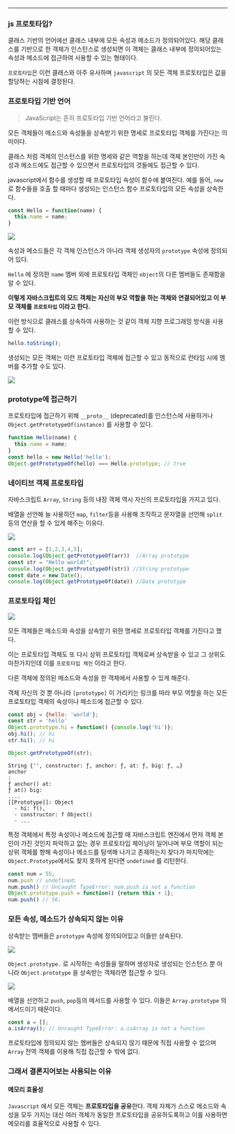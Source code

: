 
---

### js 프로토타입?

클래스 기반의 언어에선 클래스 내부에 모든 속성과 메소드가 정의되어있다. 해당 클래스를 기반으로 한 객체가 인스턴스로 생성되면 이 객체는 클래스 내부에 정의되어있는 속성과 메소드에 접근하여 사용할 수 있는 형태이다.

`프로토타입`은 이런 클래스와 아주 유사하며 `javascript` 의 모든 객체 프로토타입은 값을 할당하는 시점에 결정된다. 

### 프로토타입 기반 언어

>
>   JavaScript는 흔히 프로토타입 기반 언어라고 불린다.
>

모든 객체들이 메소드와 속성들을 상속받기 위한 명세로 프로토타입 객체를 가진다는 의미이다.

클래스 처럼 객체의 인스턴스를 위한 명세와 같은 역할을 하는데 객체 본인만이 가진 속성과 메소드에도 접근할 수 있으면서 프로토타입의 것들에도 접근할 수 있다.

javascript에서 함수를 생성할 때 프로토타입 속성이 함수에 붙여진다.
예를 들어, `new`로 함수들을 호출 할 때마다 생성되는 인스턴스 함수 프로토타입의 모든 속성을 상속한다.

```javascript
const Hello = function(name) {
  this.name = name;
}
```

![](https://i.imgur.com/4Vmvwvv.png)

속성과 메소드들은 각 객체 인스턴스가 아니라 객체 생성자의 `prototype` 속성에 정의되어 있다.

`Hello` 에 정의한 `name` 멤버 외에 프로토타입 객체인 `object`의 다른 멤버들도 존재함을 알 수 있다.

**이렇게 자바스크립트의 모드 객체는 자신의 부모 역할을 하는 객체와 연결되어있고 이 부모 객체를 `프로토타입` 이라고 한다.**

이런 방식으로 클래스를 상속하여 사용하는 것 같이 객체 지향 프로그래밍 방식을 사용할 수 있다.

```js
hello.toString();
```

생성되는 모든 객체는 이런 프로토타입 객체에 접근할 수 있고 동적으로 런타임 시에 멤버를 추가할 수도 있다.

![](https://i.imgur.com/HkBDeov.png)

### prototype에 접근하기

프로토타입에 접근하기 위해 `__proto__` (deprecated)를 인스턴스에 사용하거나 
`Object.getPrototypeOf(instance)` 를 사용할 수 있다.

```javascript
function Hello(name) {
  this.name = name;
}
const hello = new Hello('hello');
Object.getPrototypeOf(hello) === Hello.prototype; // true
```

### 네이티브 객체 프로토타입

자바스크립트 `Array`, `String` 등의 내장 객체 역시 자신의 프로토타입을 가지고 있다.

배열을 선언해 늘 사용하던 `map`, `filter`등을 사용해 조작하고 문자열을 선언해 `split` 등의 연산을 할 수 있게 해주는 이유다.

![](https://i.imgur.com/AGX6B6N.png)

```javascript
const arr = [1,2,3,4,5];
console.log(Object.getPrototypeOf(arr))  //Array prototype
const str = "Hello world!";
console.log(Object.getPrototypeOf(str)) //String prototype
const date = new Date();
console.log(Object.getPrototypeOf(date)) //Date prototype
```

### 프로토타입 체인

![](https://i.imgur.com/AlqOREY.png)

모든 객체들은 메소드와 속성을 상속받기 위한 명세로 프로토타입 객체를 가진다고 했다.

이는 프로토타입 객체도 또 다시 상위 프로토타입 객체로써 상속받을 수 있고 그 상위도 마찬가지인데 이를 `프로토타입 체인` 이라고 한다.

다른 객체에 정의된 메소드와 속성을 한 객체에서 사용할 수 있게 해준다.

객체 자신의 것 뿐 아니라 `[prototype]` 이 가리키는 링크를 따라 부모 역할을 하는 모든 프로토타입 객체의 속성이나 메소드에 접근할 수 있다.

```javascript
const obj = {hello: 'world'};
const str = 'hello'
Object.prototype.hi = function() {console.log('hi')};
obj.hi(); // hi
str.hi(); // hi
```

```javascript
Object.getPrototypeOf(str);
```

```null
String {'', constructor: ƒ, anchor: ƒ, at: ƒ, big: ƒ, …}
anchor
: 
ƒ anchor() at: 
ƒ at() big: 
....
[[Prototype]]: Object
  - hi: f(),
  - constructor: f Object()
  - ...
```

특정 객체에서 특정 속성이나 메소드에 접근할 때 자바스크립트 엔진에서 먼저 객체 본인이 가진 것인지 파악하고 없는 경우 프로토타입 체이닝이 일어나며
부모 역할이 되는 상위 객체를 향해 속성이나 메소드를 탐색해 나가고 존재하는지 찾다가 마지막에는
`Object.Prototype`에서도 찾지 못하게 된다면 `undefined` 를 리턴한다.

```javascript
const num = 55;
num.push // undefined;
num.push() // Uncaught TypeError: num.push is not a function
Object.prototype.push = function() {return this + 1};
num.push() // 56;
```

### 모든 속성, 메소드가 상속되지 않는 이유

상속받는 맴버들은 `prototype` 속성에 정의되어있고 이들만 상속된다.

![](https://i.imgur.com/5Iyelhh.png)

`Object.prototype.` 로 시작하는 속성들을 말하며 생성자로 생성되는 인스턴스 뿐 아니라 
`Object.prototype` 을 상속받는 객체라면 접근할 수 있다.

![](https://i.imgur.com/GjC1Ru0.png)

배열을 선언하고 `push`, `pop`등의 메서드를 사용할 수 있다.
이들은 `Array.prototype` 의 메서드이기 때문이다.

```javascript
const a = [];
a.isArray(); // Uncaught TypeError: a.isArray is not a function
```

프로토타입에 정의되지 않는 멤버들은 상속되지 않기 때문에 직접 사용할 수 없으며 `Array` 전역 객체를
이용해 직접 접근할 수 밖에 없다.

### 그래서 결론지어보는 사용되는 이유

#### 메모리 효율성

`Javascript` 에서 모든 객체는 **프로토타입을 공유**한다. 
객체 자체가 스스로 메소드와 속성을 모두 가지는 대신 여러 객체가 동일한 프로토타입을 공유하도록하고 이를 사용하면 메모리를 효율적으로 사용할 수 있다.

